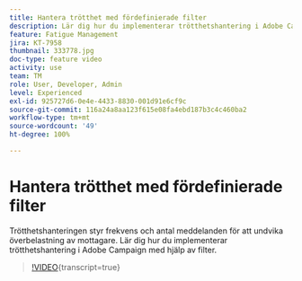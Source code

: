 ```yaml
---
title: Hantera trötthet med fördefinierade filter
description: Lär dig hur du implementerar trötthetshantering i Adobe Campaign med hjälp av filter.
feature: Fatigue Management
jira: KT-7958
thumbnail: 333778.jpg
doc-type: feature video
activity: use
team: TM
role: User, Developer, Admin
level: Experienced
exl-id: 925727d6-0e4e-4433-8830-001d91e6cf9c
source-git-commit: 116a24a8aa123f615e08fa4ebd187b3c4c460ba2
workflow-type: tm+mt
source-wordcount: '49'
ht-degree: 100%

---
```


# Hantera trötthet med fördefinierade filter

Trötthetshanteringen styr frekvens och antal meddelanden för att undvika överbelastning av mottagare.
Lär dig hur du implementerar trötthetshantering i Adobe Campaign med hjälp av filter.

>[!VIDEO](https://video.tv.adobe.com/v/333778?quality=12&learn=on){transcript=true}
